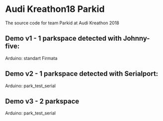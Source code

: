 # Audi Kreathon18 Parkid

The source code for team Parkid at Audi Kreathon 2018

## Demo v1 - 1 parkspace detected with Johnny-five:

Arduino: standart Firmata

## Demo v2 - 1 parkspace detected with Serialport:

Arduino: park_test_serial

## Demo v3 - 2 parkspace

Arduino: park_test_serial
